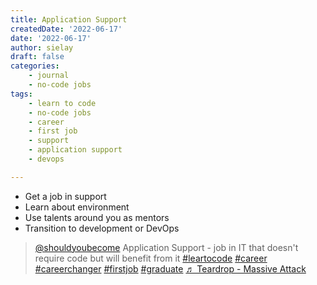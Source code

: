 ```yaml
---
title: Application Support
createdDate: '2022-06-17'
date: '2022-06-17'
author: sielay
draft: false
categories:
    - journal
    - no-code jobs
tags:
    - learn to code
    - no-code jobs
    - career
    - first job
    - support
    - application support
    - devops

---
```


 * Get a job in support
 * Learn about environment
 * Use talents around you as mentors
 * Transition to development or DevOps

<blockquote class="tiktok-embed" cite="https://www.tiktok.com/@shouldyoubecome/video/7110154336008768773" data-video-id="7110154336008768773" style="max-width: 605px;min-width: 325px;" > <section> <a target="_blank" title="@shouldyoubecome" href="https://www.tiktok.com/@shouldyoubecome">@shouldyoubecome</a> Application Support - job in IT that doesn&#39;t require code but will benefit from it <a title="leartocode" target="_blank" href="https://www.tiktok.com/tag/leartocode">#leartocode</a> <a title="career" target="_blank" href="https://www.tiktok.com/tag/career">#career</a> <a title="careerchanger" target="_blank" href="https://www.tiktok.com/tag/careerchanger">#careerchanger</a> <a title="firstjob" target="_blank" href="https://www.tiktok.com/tag/firstjob">#firstjob</a> <a title="graduate" target="_blank" href="https://www.tiktok.com/tag/graduate">#graduate</a> <a target="_blank" title="♬ Teardrop - Massive Attack" href="https://www.tiktok.com/music/Teardrop-6709892882448254977">♬ Teardrop - Massive Attack</a> </section> </blockquote> <script async src="https://www.tiktok.com/embed.js"></script>